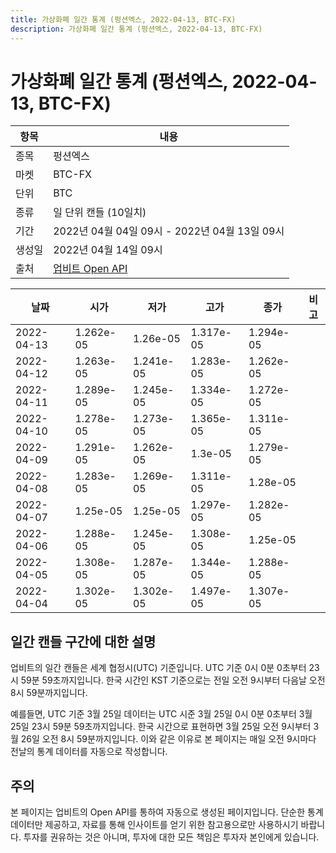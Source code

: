 ```yaml
---
title: 가상화폐 일간 통계 (펑션엑스, 2022-04-13, BTC-FX)
description: 가상화폐 일간 통계 (펑션엑스, 2022-04-13, BTC-FX)
---
```



가상화폐 일간 통계 (펑션엑스, 2022-04-13, BTC-FX)
===

|항목|내용|
|--|--|
|종목|펑션엑스|
|마켓|BTC-FX|
|단위|BTC|
|종류|일 단위 캔들 (10일치)|
|기간|2022년 04월 04일 09시 - 2022년 04월 13일 09시|
|생성일|2022년 04월 14일 09시|
|출처|[업비트 Open API](https://docs.upbit.com)|


|날짜|시가|저가|고가|종가|비고|
|--|--|--|--|--|--|
|2022-04-13|1.262e-05|1.26e-05|1.317e-05|1.294e-05|    |
|2022-04-12|1.263e-05|1.241e-05|1.283e-05|1.262e-05|    |
|2022-04-11|1.289e-05|1.245e-05|1.334e-05|1.272e-05|    |
|2022-04-10|1.278e-05|1.273e-05|1.365e-05|1.311e-05|    |
|2022-04-09|1.291e-05|1.262e-05|1.3e-05|1.279e-05|    |
|2022-04-08|1.283e-05|1.269e-05|1.311e-05|1.28e-05|    |
|2022-04-07|1.25e-05|1.25e-05|1.297e-05|1.282e-05|    |
|2022-04-06|1.288e-05|1.245e-05|1.308e-05|1.25e-05|    |
|2022-04-05|1.308e-05|1.287e-05|1.344e-05|1.288e-05|    |
|2022-04-04|1.302e-05|1.302e-05|1.497e-05|1.307e-05|    |


일간 캔들 구간에 대한 설명
---


업비트의 일간 캔들은 세계 협정시(UTC) 기준입니다. 
UTC 기준 0시 0분 0초부터 23시 59분 59초까지입니다. 
한국 시간인 KST 기준으로는 전일 오전 9시부터 다음날 오전 8시 59분까지입니다. 


예를들면, UTC 기준 3월 25일 데이터는 UTC 시준 3월 25일 0시 0분 0초부터 3월 25일 23시 59분 59초까지입니다. 
한국 시간으로 표현하면 3월 25일 오전 9시부터 3월 26일 오전 8시 59분까지입니다. 
이와 같은 이유로 본 페이지는 매일 오전 9시마다 전날의 통계 데이터를 자동으로 작성합니다. 


주의
---


본 페이지는 업비트의 Open API를 통하여 자동으로 생성된 페이지입니다. 
단순한 통계 데이터만 제공하고, 자료를 통해 인사이트를 얻기 위한 참고용으로만 사용하시기 바랍니다. 
투자를 권유하는 것은 아니며, 투자에 대한 모든 책임은 투자자 본인에게 있습니다. 
